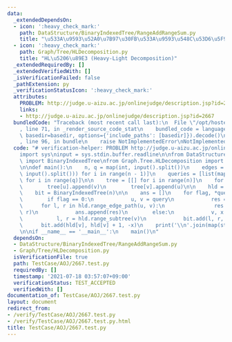 ```yaml
---
data:
  _extendedDependsOn:
  - icon: ':heavy_check_mark:'
    path: DataStructure/BinaryIndexedTree/RangeAddRangeSum.py
    title: "\u533A\u9593\u52A0\u7B97\u30FB\u533A\u9593\u548C\u53D6\u5F97"
  - icon: ':heavy_check_mark:'
    path: Graph/Tree/HLDecomposition.py
    title: "HL\u5206\u89E3 (Heavy-Light Decomposition)"
  _extendedRequiredBy: []
  _extendedVerifiedWith: []
  _isVerificationFailed: false
  _pathExtension: py
  _verificationStatusIcon: ':heavy_check_mark:'
  attributes:
    PROBLEM: http://judge.u-aizu.ac.jp/onlinejudge/description.jsp?id=2667
    links:
    - http://judge.u-aizu.ac.jp/onlinejudge/description.jsp?id=2667
  bundledCode: "Traceback (most recent call last):\n  File \"/opt/hostedtoolcache/Python/3.9.6/x64/lib/python3.9/site-packages/onlinejudge_verify/documentation/build.py\"\
    , line 71, in _render_source_code_stat\n    bundled_code = language.bundle(stat.path,\
    \ basedir=basedir, options={'include_paths': [basedir]}).decode()\n  File \"/opt/hostedtoolcache/Python/3.9.6/x64/lib/python3.9/site-packages/onlinejudge_verify/languages/python.py\"\
    , line 96, in bundle\n    raise NotImplementedError\nNotImplementedError\n"
  code: "# verification-helper: PROBLEM http://judge.u-aizu.ac.jp/onlinejudge/description.jsp?id=2667\n\
    import sys\ninput = sys.stdin.buffer.readline\n\nfrom DataStructure.BinaryIndexedTree.RangeAddRangeSum\
    \ import BinaryIndexedTree\nfrom Graph.Tree.HLDecomposition import HLDecomposition\n\
    \n\ndef main():\n    n, q = map(int, input().split())\n    edges = [list(map(int,\
    \ input().split())) for i in range(n - 1)]\n    queries = [list(map(int, input().split()))\
    \ for i in range(q)]\n\n    tree = [[] for i in range(n)]\n    for u, v in edges:\n\
    \        tree[u].append(v)\n        tree[v].append(u)\n\n    hld = HLDecomposition(tree)\n\
    \    bit = BinaryIndexedTree(n)\n\n    ans = []\n    for flag, *query in queries:\n\
    \        if flag == 0:\n            u, v = query\n            res = 0\n      \
    \      for l, r in hld.range_edge_path(u, v):\n                res += bit.sum(l,\
    \ r)\n            ans.append(res)\n        else:\n            v, x = query\n \
    \           l, r = hld.range_subtree(v)\n            bit.add(l, r, x)\n      \
    \      bit.add(hld[v], hld[v] + 1, -x)\n    print('\\n'.join(map(str, ans)))\n\
    \n\nif __name__ == '__main__':\n    main()\n"
  dependsOn:
  - DataStructure/BinaryIndexedTree/RangeAddRangeSum.py
  - Graph/Tree/HLDecomposition.py
  isVerificationFile: true
  path: TestCase/AOJ/2667.test.py
  requiredBy: []
  timestamp: '2021-07-18 03:57:07+09:00'
  verificationStatus: TEST_ACCEPTED
  verifiedWith: []
documentation_of: TestCase/AOJ/2667.test.py
layout: document
redirect_from:
- /verify/TestCase/AOJ/2667.test.py
- /verify/TestCase/AOJ/2667.test.py.html
title: TestCase/AOJ/2667.test.py
---
```

